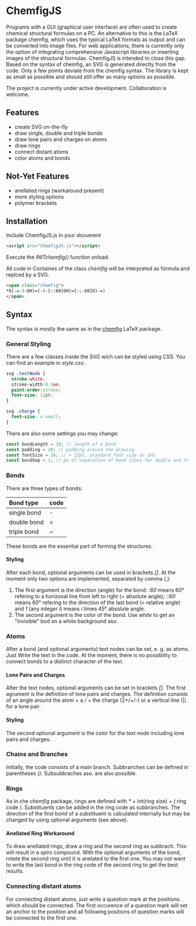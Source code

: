 # ChemfigJS

Programs with a GUI (graphical user interface) are often used to create chemical structural formulas on a PC. An alternative to this is the LaTeX package chemfig, which uses the typical LaTeX formats as output and can be converted into image files. For web applications, there is currently only the option of integrating comprehensive Javascript libraries or inserting images of the structural formulas. 
ChemfigJS is intended to close this gap. Based on the syntax of chemfig, an SVG is generated directly from the code. Only a few points deviate from the chemfig syntax. The library is kept as small as possible and should still offer as many options as possible.

The project is currently under active development. Collaboration is welcome.

## Features

+ create SVG on-the-fly
+ draw single, double and triple bonds
+ draw lone pairs and charges on atoms
+ draw rings
+ connect distant atoms
+ color atoms and bonds

## Not-Yet Features

+ anellated rings (workaround present)
+ more styling options
+ polymer brackets

## Installation
Include ChemfigJS.js in your document
```html
<script src="ChemfigJS.js"></script>
```

Execute the *INITchemfig()* function onload. 

All code in Containes of the class *chemfig* will be interpreted as formula and replced by a SVG. 
```html
<span class="chemfig">
*6(-=-(-OH)=(-(-[::60]OH)=[::-60]O)-=)    
</span>
```

## Syntax
The syntax is mostly the same as in the [chemfig](https://ctan.org/tex-archive/macros/generic/chemfig) LaTeX package.

### General Styling
There are a few classes inside the SVG wich can be styled using CSS. You can find an example in *style.css*:

```css
svg .textNode {
  stroke:white; 
  stroke-width:0.5em; 
  paint-order:stroke;
  font-size: 12pt;
}

svg .charge {
  font-size: x-small;
}
```

There are also some settings you may change:

```javascript
const bondLength = 30; // length of a bond
const padding = 20; // padding around the drawing
const fontSize = 16; // = 12pt, standard font size in SVG
const bondSep = 1; // px of separation of bond lines for double and triple bonds
```

### Bonds
There are three types of bonds:

| Bond type | code |
|:----|:----|
| single bond | - |
| double bond | = |
| triple bond | ~ |

These bonds are the essential part of forming the structures.

#### Styling
After each bond, optional arguments can be used in brackets *[]*. At the moment only two options are implemented, separated by comma (,):

1) The first argument is the direction (angle) for the bond: *:60* means 60° refering to a horizonal line from left to right (= absolute angle); *::60* means 60° refering to the direction of the last bond (= relative angle) and *1* (any integer *i*) means *i* times 45° absolute angle.
2) The second argument is the color of the bond. Use *white* to get an "invisible" bod on a white background aso.

### Atoms
After a bond (and optional arguments) text nodes can be set, e. g. as atoms. Just Write the text in the code. At the moment, there is no possibility to connect bonds to a distinct character of the text.

#### Lone Pairs and Charges
After the text nodes, optional arguments can be set in brackets *[]*. The first agrument is the definition of lone pairs and charges. The definition consists of an angle around the atom + a */*  + the charge (2+/+/-) or a vertical line (|) for a lone pair.

#### Styling
The second optional argument is the color for the text node including lone pairs and charges.

### Chains and Branches
Initially, the code consists of a main branch. Subbranches can be defined in parentheses *()*. Subsubbraches aso. are also possible. 

### Rings
As in che *chemfig* package, rings are defined with _*_ + int(ring size) + *(* ring code *)*. Substituents can be added in the ring code as subbranches. The direction of the first bond of a substituent is calculated internally but may be changed by using optional arguments (see above).

#### Anellated Ring Workaround
To draw anellated rings, draw a ring and the second ring as subbrach. This will result in a *spiro* compound. With the optional arguments of the bond, rotate the second ring until it is anelated to the first one. You may not want to write the last bond in the ring code of the second ring to get the best results.

### Connecting distant atoms
For connecting distant atoms, just write a question mark at the positions which should be connected. The first occurence of a question mark will set an anchor to the position and all following positions of question marks will be connected to the first one. 
